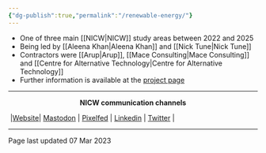 ```yaml
---
{"dg-publish":true,"permalink":"/renewable-energy/"}
---
```


- One of three main [[NICW\|NICW]] study areas between 2022 and 2025
- Being led by [[Aleena Khan\|Aleena Khan]] and [[Nick Tune\|Nick Tune]]
- Contractors were [[Arup\|Arup]], [[Mace Consulting\|Mace Consulting]] and [[Centre for Alternative Technology\|Centre for Alternative Technology]]
- Further information is available at the [project page](https://nationalinfrastructurecommission.wales/renewable-energy/)


***
<p style="text-align: center;font-weight:bold";>NICW communication channels</p>

󠁧 |[Website](https://nationalinfrastructurecommission.wales)| [Mastodon](https://toot.wales/@NICW) | [Pixelfed](https://pix.toot.wales/NICW) | [Linkedin](https://www.linkedin.com/company/26268509/) | [Twitter](https://twitter.com/InfraCommCymru) |
***

Page last updated 07 Mar 2023
